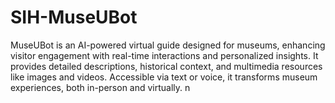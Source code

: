 # SIH-MuseUBot
MuseUBot is an AI-powered virtual guide designed for museums, enhancing visitor engagement with real-time interactions and personalized insights. It provides detailed descriptions, historical context, and multimedia resources like images and videos. Accessible via text or voice, it transforms museum experiences, both in-person and virtually.
n